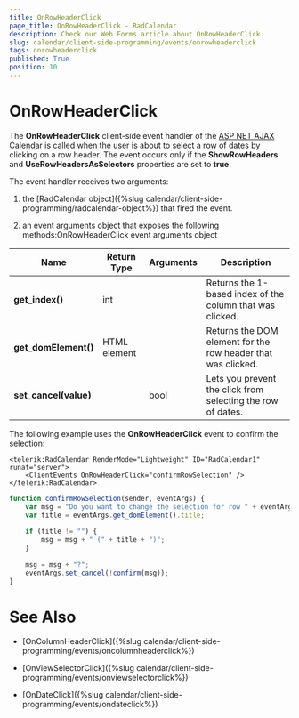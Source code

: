 ```yaml
---
title: OnRowHeaderClick
page_title: OnRowHeaderClick - RadCalendar
description: Check our Web Forms article about OnRowHeaderClick.
slug: calendar/client-side-programming/events/onrowheaderclick
tags: onrowheaderclick
published: True
position: 10
---
```


# OnRowHeaderClick



The **OnRowHeaderClick** client-side event handler of the [ASP NET AJAX Calendar](https://www.telerik.com/products/aspnet-ajax/calendar.aspx) is called when the user is about to select a row of dates by clicking on a row header. The event occurs only if the **ShowRowHeaders** and **UseRowHeadersAsSelectors** properties are set to **true**.

The event handler receives two arguments:

1. the [RadCalendar object]({%slug calendar/client-side-programming/radcalendar-object%}) that fired the event.

1. an event arguments object that exposes the following methods:OnRowHeaderClick event arguments object


| Name | Return Type | Arguments | Description |
| ------ | ------ | ------ | ------ |
| **get_index()** |int||Returns the 1-based index of the column that was clicked.|
| **get_domElement()** |HTML element||Returns the DOM element for the row header that was clicked.|
| **set_cancel(value)** ||bool|Lets you prevent the click from selecting the row of dates.|

The following example uses the **OnRowHeaderClick** event to confirm the selection:

````ASPNET
<telerik:RadCalendar RenderMode="Lightweight" ID="RadCalendar1" runat="server">
    <ClientEvents OnRowHeaderClick="confirmRowSelection" />
</telerik:RadCalendar>
````
````JavaScript
function confirmRowSelection(sender, eventArgs) {
	var msg = "Do you want to change the selection for row " + eventArgs.get_index();
	var title = eventArgs.get_domElement().title;
	
	if (title != "") {
		msg = msg + " (" + title + ")";
	}
		
	msg = msg + "?";
	eventArgs.set_cancel(!confirm(msg));
}
````


# See Also

 * [OnColumnHeaderClick]({%slug calendar/client-side-programming/events/oncolumnheaderclick%})

 * [OnViewSelectorClick]({%slug calendar/client-side-programming/events/onviewselectorclick%})

 * [OnDateClick]({%slug calendar/client-side-programming/events/ondateclick%})
